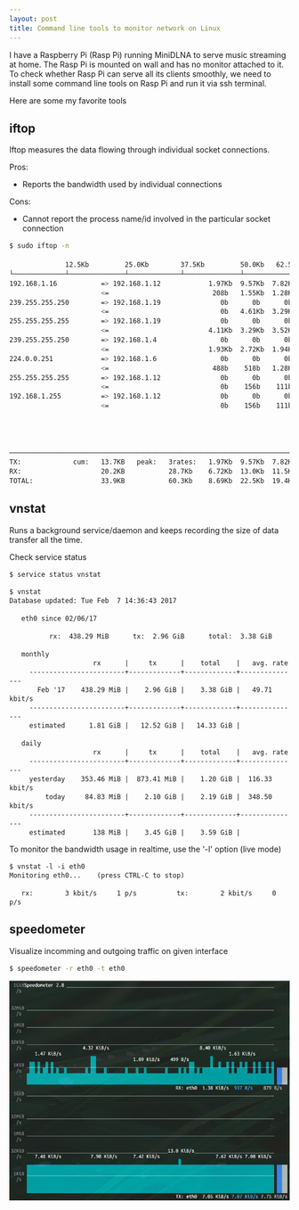 ```yaml
---
layout: post
title: Command line tools to monitor network on Linux
---
```


I have a Raspberry Pi (Rasp Pi) running MiniDLNA to serve music streaming at home. The Rasp Pi is mounted on wall and has no monitor attached to it. To check whether Rasp Pi can serve all its clients smoothly, we need to install some command line tools on Rasp Pi and run it via ssh terminal. 

Here are some my favorite tools

## iftop
Iftop measures the data flowing through individual socket connections. 

Pros:

- Reports the bandwidth used by individual connections

Cons: 

- Cannot report the process name/id involved in the particular socket connection

```bash
$ sudo iftop -n

              12.5Kb         25.0Kb        37.5Kb         50.0Kb   62.5Kb
└─────────────┴──────────────┴─────────────┴──────────────┴──────────────
192.168.1.16           => 192.168.1.12            1.97Kb  9.57Kb  7.82Kb
                       <=                          208b   1.55Kb  1.28Kb
239.255.255.250        => 192.168.1.19               0b      0b      0b
                       <=                            0b   4.61Kb  3.29Kb
255.255.255.255        => 192.168.1.19               0b      0b      0b
                       <=                         4.11Kb  3.29Kb  3.52Kb
239.255.255.250        => 192.168.1.4                0b      0b      0b
                       <=                         1.93Kb  2.72Kb  1.94Kb
224.0.0.251            => 192.168.1.6                0b      0b      0b
                       <=                          488b    518b   1.28Kb
255.255.255.255        => 192.168.1.12               0b      0b      0b
                       <=                            0b    156b    111b
192.168.1.255          => 192.168.1.12               0b      0b      0b
                       <=                            0b    156b    111b




─────────────────────────────────────────────────────────────────────────
TX:             cum:   13.7KB   peak:   3rates:   1.97Kb  9.57Kb  7.82Kb
RX:                    20.2KB           28.7Kb    6.72Kb  13.0Kb  11.5Kb
TOTAL:                 33.9KB           60.3Kb    8.69Kb  22.5Kb  19.4Kb

```


## vnstat
Runs a background service/daemon and keeps recording the size of data transfer all the time.

Check service status
```bash
$ service status vnstat
```

```
$ vnstat 
Database updated: Tue Feb  7 14:36:43 2017

   eth0 since 02/06/17

          rx:  438.29 MiB      tx:  2.96 GiB      total:  3.38 GiB

   monthly
                     rx      |     tx      |    total    |   avg. rate
     ------------------------+-------------+-------------+---------------
       Feb '17    438.29 MiB |    2.96 GiB |    3.38 GiB |   49.71 kbit/s
     ------------------------+-------------+-------------+---------------
     estimated      1.81 GiB |   12.52 GiB |   14.33 GiB |

   daily
                     rx      |     tx      |    total    |   avg. rate
     ------------------------+-------------+-------------+---------------
     yesterday    353.46 MiB |  873.41 MiB |    1.20 GiB |  116.33 kbit/s
         today     84.83 MiB |    2.10 GiB |    2.19 GiB |  348.50 kbit/s
     ------------------------+-------------+-------------+---------------
     estimated       138 MiB |    3.45 GiB |    3.59 GiB |
```

To monitor the bandwidth usage in realtime, use the '-l' option (live mode)

```
$ vnstat -l -i eth0
Monitoring eth0...    (press CTRL-C to stop)

   rx:        3 kbit/s     1 p/s          tx:        2 kbit/s     0 p/s
```

## speedometer
Visualize incomming and outgoing traffic on given interface 

```bash
$ speedometer -r eth0 -t eth0
```

![alt text](https://github.com/quangthe/quangthe.github.io/blob/master/images/speedometer.png?raw=true "Speedometer")
